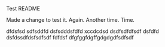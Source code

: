 Test README

Made a change to test it. Again. Another time. Time.

dfdsfsd sdfsddfd
dsfsdddsfdfd
xccdcdsd
dsdfsdfdfsdf
dsfdfd
dsfdssdfdsfsdfsdf
fdfdsf
dfgfggfdgffgdgdgdfsdfsdf
